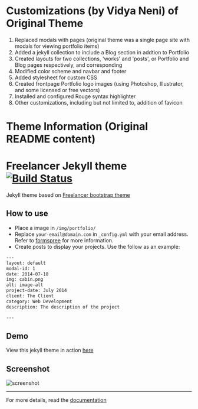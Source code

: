 # Customizations (by Vidya Neni) of Original Theme 

1. Replaced modals with pages (original theme was a single page site with modals for viewing portfolio items)
2. Added a jekyll collection to include a Blog section in addtion to Portfolio
3. Created layouts for two collections, 'works' and 'posts', or Portfolio and Blog pages respectively, and corresponding 
4. Modified color scheme and navbar and footer
5. Added stylesheet for custom CSS
6. Created frontpage Portfolio logo images (using Photoshop, Illustrator, and some licensed or free vectors)
7. Installed and configured Rouge syntax highlighter
8. Other customizations, including but not limited to, addition of favicon


# Theme Information (Original README content)

Freelancer Jekyll theme  [![Build Status](https://api.travis-ci.org/jeromelachaud/freelancer-theme.svg?branch=master)](https://travis-ci.org/jeromelachaud/freelancer-theme/) 
=========================

Jekyll theme based on [Freelancer bootstrap theme ](http://startbootstrap.com/template-overviews/freelancer/)

## How to use
 - Place a image in `/img/portfolio/`
 - Replace `your-email@domain.com` in `_config.yml` with your email address. Refer to [formspree](http://formspree.io/) for more information.
 - Create posts to display your projects. Use the follow as an example:
```txt
---
layout: default
modal-id: 1
date: 2014-07-18
img: cabin.png
alt: image-alt
project-date: July 2014
client: The Client
category: Web Development
description: The description of the project

---
```

## Demo
View this jekyll theme in action [here](https://jeromelachaud.github.io/freelancer-theme)

## Screenshot
![screenshot](https://raw.githubusercontent.com/jeromelachaud/freelancer-theme/master/screenshot.png)

---------
For more details, read the [documentation](http://jekyllrb.com/)
